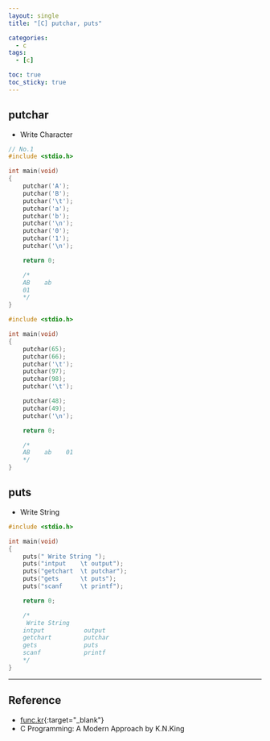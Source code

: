 ```yaml
---
layout: single
title: "[C] putchar, puts"

categories:
  - c
tags:
  - [c]

toc: true
toc_sticky: true
---
```


## putchar

- Write Character

```c
// No.1
#include <stdio.h>

int main(void)
{
    putchar('A');
    putchar('B');
    putchar('\t');
    putchar('a');
    putchar('b');
    putchar('\n');
    putchar('0');
    putchar('1');
    putchar('\n');

    return 0;

    /* 
    AB    ab
    01
    */
}

```

```c
#include <stdio.h>

int main(void)
{
    putchar(65);
    putchar(66);
    putchar('\t');
    putchar(97);
    putchar(98);
    putchar('\t');

    putchar(48);
    putchar(49);
    putchar('\n');

    return 0;

    /*
    AB    ab    01
    */
}
```

## puts
- Write String

```c
#include <stdio.h>

int main(void)
{
    puts(" Write String ");
    puts("intput    \t output");
    puts("getchart  \t putchar");
    puts("gets      \t puts");
    puts("scanf     \t printf");

    return 0;

    /*
     Write String 
    intput           output
    getchart         putchar
    gets             puts
    scanf            printf
    */
}

```

---
## Reference
- [func.kr](http://func.kr){:target="_blank"}
- C Programming: A Modern Approach by K.N.King
